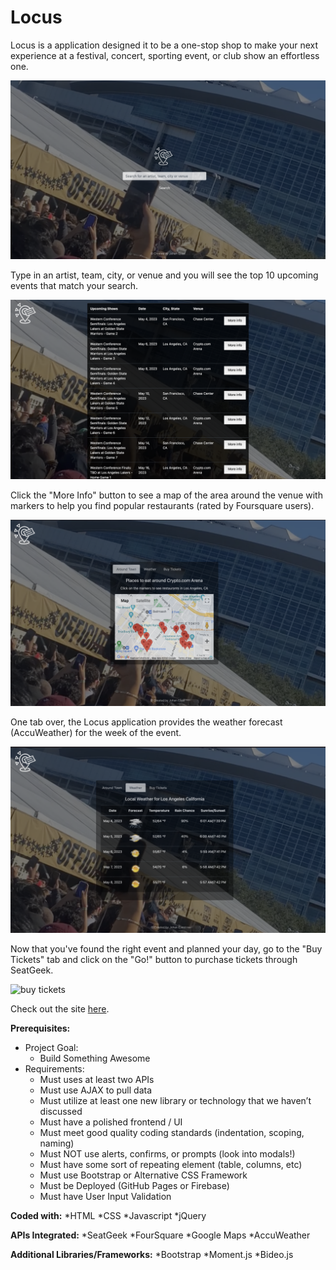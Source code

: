 <h1>Locus</h1>

<p>Locus is a application designed it to be a one-stop shop to make your next experience at a festival, concert, sporting event, or club show an effortless one.</p>
<img src="assets/images/project-search.png" alt="initial search home screen">
<p>Type in an artist, team, city, or venue and you will see the top 10 upcoming events that match your search.</p>
<img src="assets/images/project-search-results.png" alt="search results">
<p>Click the "More Info" button to see a map of the area around the venue with markers to help you find popular restaurants (rated by Foursquare users).</p>
<img src="assets/images/project-map-results.png" alt="map results">
<p>One tab over, the Locus application provides the weather forecast (AccuWeather) for the week of the event.</p> 
<img src="assets/images/project-weather-results.png" alt="weather results">
<p>Now that you've found the right event and planned your day, go to the "Buy Tickets" tab and click on the "Go!" button to purchase tickets through SeatGeek.</p> 
<img src="assets/images/project-buy-results.png" alt="buy tickets">

<p>Check out the site <a href="https://JohanEjiasi.github.io/locus/" target="_blank">here</a>.

**Prerequisites:**
* Project Goal:
  * Build Something Awesome
* Requirements:
   * Must uses at least two APIs
   * Must use AJAX to pull data
   * Must utilize at least one new library or technology that we haven’t discussed
   * Must have a polished frontend / UI
   * Must meet good quality coding standards (indentation, scoping, naming)
   * Must NOT use alerts, confirms, or prompts (look into modals!)
   * Must have some sort of repeating element (table, columns, etc)
   * Must use Bootstrap or Alternative CSS Framework
   * Must be Deployed (GitHub Pages or Firebase)
   * Must have User Input Validation

**Coded with:**
   *HTML
   *CSS
   *Javascript
   *jQuery 

**APIs Integrated:**
   *SeatGeek 
   *FourSquare
   *Google Maps
   *AccuWeather

**Additional Libraries/Frameworks:**
   *Bootstrap
   *Moment.js
   *Bideo.js
